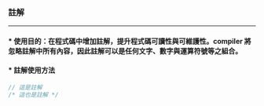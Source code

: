 ### 註解
---

#### * 使用目的：在程式碼中增加註解，提升程式碼可讀性與可維護性。compiler 將忽略註解中所有內容，因此註解可以是任何文字、數字與運算符號等之組合。

#### * 註解使用方法
```c
// 這是註解
/* 這也是註解 */
```